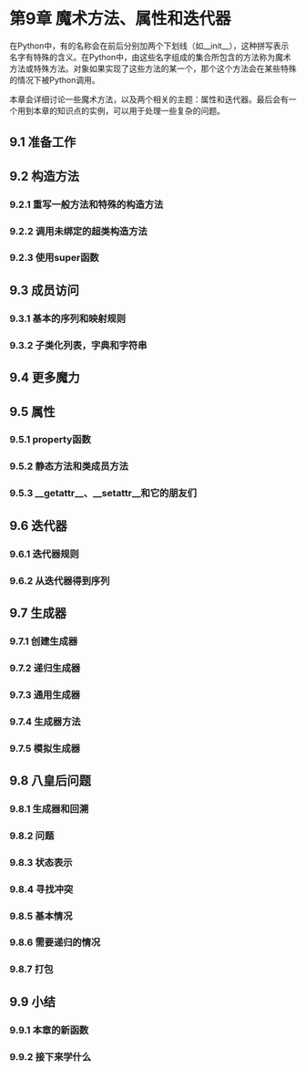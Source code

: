 # 第9章 魔术方法、属性和迭代器

在Python中，有的名称会在前后分别加两个下划线（如\_\_init\_\_），这种拼写表示名字有特殊的含义。在Python中，由这些名字组成的集合所包含的方法称为魔术方法或特殊方法。对象如果实现了这些方法的某一个，那个这个方法会在某些特殊的情况下被Python调用。

本章会详细讨论一些魔术方法，以及两个相关的主题：属性和迭代器。最后会有一个用到本章的知识点的实例，可以用于处理一些复杂的问题。

## 9.1 准备工作

## 9.2 构造方法

### 9.2.1 重写一般方法和特殊的构造方法

### 9.2.2 调用未绑定的超类构造方法

### 9.2.3 使用super函数

## 9.3 成员访问 

### 9.3.1 基本的序列和映射规则

### 9.3.2 子类化列表，字典和字符串

## 9.4 更多魔力

## 9.5 属性

### 9.5.1 property函数

### 9.5.2 静态方法和类成员方法

### 9.5.3 \_\_getattr\_\_、\_\_setattr\_\_和它的朋友们

## 9.6 迭代器

### 9.6.1 迭代器规则

### 9.6.2 从迭代器得到序列

## 9.7 生成器

### 9.7.1 创建生成器

### 9.7.2 递归生成器

### 9.7.3 通用生成器

### 9.7.4 生成器方法

### 9.7.5 模拟生成器

## 9.8 八皇后问题

### 9.8.1 生成器和回溯

### 9.8.2 问题

### 9.8.3 状态表示

### 9.8.4 寻找冲突

### 9.8.5 基本情况

### 9.8.6 需要递归的情况

### 9.8.7 打包

## 9.9 小结

### 9.9.1 本章的新函数

### 9.9.2 接下来学什么